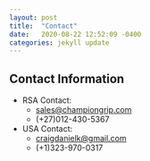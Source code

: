 ```yaml
---
layout: post
title:  "Contact"
date:   2020-08-22 12:52:09 -0400
categories: jekyll update
---
```


## Contact Information
 * RSA Contact:
   * sales@championgrip.com
   * (+27)012-430-5367
 * USA Contact:
   * craigdanielk@gmail.com
   * (+1)323-970-0317
